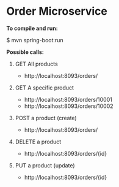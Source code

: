 # Order Microservice

__To compile and run:__

$ mvn spring-boot:run


__Possible calls:__

1. GET All products
	- http://localhost:8093/orders/

2. GET A specific product
	- http://localhost:8093/orders/10001
	- http://localhost:8093/orders/10002

3. POST a product (create)
	- http://localhost:8093/orders/

4. DELETE a product
	- http://localhost:8093/orders/{id}

5. PUT a product (update)
	- http://localhost:8093/orders/{id}
